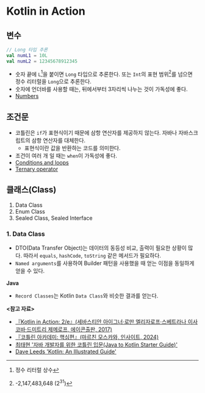 # Kotlin in Action

## 변수

```kotlin
// Long 타입 추론
val numL1 = 10L
val numL2 = 12345678912345
```

- 숫자 끝에 `L`[^1]을 붙이면 `Long` 타입으로 추론한다. 또는 `Int`의 표현 범위[^2]를 넘으면 정수 리터럴을 `Long`으로 추론한다.
- 숫자에 언더바를 사용할 때는, 뒤에서부터 3자리씩 나누는 것이 가독성에 좋다.
- [Numbers](https://kotlinlang.org/docs/numbers.html)

## 조건문

- 코틀린은 `if`가 표현식이기 때문에 삼항 연산자를 제공하지 않는다. 자바나 자바스크립트의 삼항 연산자를 대체한다.
    - 표현식이란 값을 반환하는 코드를 의미한다.
- 조건이 여러 개 일 때는 `when`이 가독성에 좋다.
- [Conditions and loops](https://kotlinlang.org/docs/control-flow.html)
- [Ternary operator](https://discuss.kotlinlang.org/t/ternary-operator/2116)

## 클래스(Class)

1. Data Class
2. Enum Class
3. Sealed Class, Sealed Interface

### 1. Data Class

- DTO(Data Transfer Object)는 데이터의 동등성 비교, 출력이 필요한 상황이 많다. 따라서 `equals`, `hashCode`, `toString` 같은 메서드가 필요하다.
- `Named arguments`를 사용하여 Builder 패턴을 사용했을 때 얻는 이점을 동일하게 얻을 수 있다.

**Java**

- `Record Classes`는 Kotlin `Data Class`와 비슷한 결과를 얻는다.

**<참고 자료>**

- [『Kotlin in Action: 2/e』(세바스티안 아이그너·로만 엘리자로프·스베트라나 이사코바·드미트리 제메로프, 에이콘출판, 2017)](https://product.kyobobook.co.kr/detail/S000215768644)
- [『코틀린 아카데미: 핵심편』(마르친 모스카와, 인사이트, 2024)](https://product.kyobobook.co.kr/detail/S000213720494)
- [최태현 '자바 개발자를 위한 코틀린 입문(Java to Kotlin Starter Guide)'](https://inf.run/r9oU)
- [Dave Leeds 'Kotlin: An Illustrated Guide'](https://typealias.com/start/)

[^1]: 정수 리터럴 상수
[^2]: -2,147,483,648 ($2^{31}$)